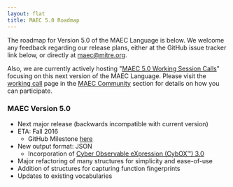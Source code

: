 ```yaml
---
layout: flat
title: MAEC 5.0 Roadmap
---
```


The roadmap for Version 5.0 of the MAEC Language is below. We welcome any feedback regarding our release plans, either at the GitHub issue tracker link below, or directly at <a href="mailto:maec@mitre.org">maec@mitre.org</a>. 

Also, we are currently actively hosting "<a href="/working-call)">MAEC 5.0 Working Session Calls</a>" focusing on this next version of the MAEC Language. Please visit the <a href="/working-call)">working call</a> page in the <a href="/community)">MAEC Community</a> section for details on how you can participate.

<div class="row">
  <div class="col-md-6">
    <div class="panel panel-default">
      <div class="panel-heading">
        <h3 class="panel-title"><b>MAEC Version 5.0</b></h3>
      </div>
      <div class="panel-body">
        <ul>
		  <li>Next major release (backwards incompatible with current version)</li>
		  <li>ETA: Fall 2016
		    <ul>
			  <li>GitHub Milestone <a href="https://github.com/MAECProject/schemas/milestones/MAEC%205.0">here</a></li>
			</ul>
		  </li>
		  <li>New output format: JSON
		    <ul>
			  <li>Incorporation of <a href="http://cyboxproject.github.io/">Cyber Observable eXpression (CybOX™) 3.0</a></li>
                        </ul>
		  </li>
		  <li>Major refactoring of many structures for simplicity and ease-of-use</li>
		  <li>Addition of structures for capturing function fingerprints</li>
		  <li>Updates to existing vocabularies</li>
			</ul>
	</div>
    </div>
  </div>
</div>
